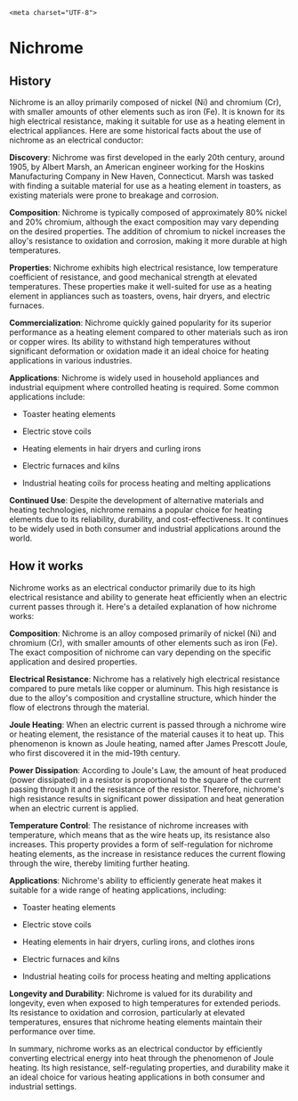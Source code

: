     <meta charset="UTF-8">


# Nichrome

## History

Nichrome is an alloy primarily composed of nickel (Ni) and chromium (Cr), with smaller amounts of other elements such as iron (Fe). It is known for its high electrical resistance, making it suitable for use as a heating element in electrical appliances. Here are some historical facts about the use of nichrome as an electrical conductor:

**Discovery**: Nichrome was first developed in the early 20th century, around 1905, by Albert Marsh, an American engineer working for the Hoskins Manufacturing Company in New Haven, Connecticut. Marsh was tasked with finding a suitable material for use as a heating element in toasters, as existing materials were prone to breakage and corrosion.

**Composition**: Nichrome is typically composed of approximately 80% nickel and 20% chromium, although the exact composition may vary depending on the desired properties. The addition of chromium to nickel increases the alloy's resistance to oxidation and corrosion, making it more durable at high temperatures.

**Properties**: Nichrome exhibits high electrical resistance, low temperature coefficient of resistance, and good mechanical strength at elevated temperatures. These properties make it well-suited for use as a heating element in appliances such as toasters, ovens, hair dryers, and electric furnaces.

**Commercialization**: Nichrome quickly gained popularity for its superior performance as a heating element compared to other materials such as iron or copper wires. Its ability to withstand high temperatures without significant deformation or oxidation made it an ideal choice for heating applications in various industries.

**Applications**: Nichrome is widely used in household appliances and industrial equipment where controlled heating is required. Some common applications include:

   - Toaster heating elements

   - Electric stove coils

   - Heating elements in hair dryers and curling irons

   - Electric furnaces and kilns

   - Industrial heating coils for process heating and melting applications

**Continued Use**: Despite the development of alternative materials and heating technologies, nichrome remains a popular choice for heating elements due to its reliability, durability, and cost-effectiveness. It continues to be widely used in both consumer and industrial applications around the world.

## How it works

Nichrome works as an electrical conductor primarily due to its high electrical resistance and ability to generate heat efficiently when an electric current passes through it. Here's a detailed explanation of how nichrome works:

**Composition**: Nichrome is an alloy composed primarily of nickel (Ni) and chromium (Cr), with smaller amounts of other elements such as iron (Fe). The exact composition of nichrome can vary depending on the specific application and desired properties.

**Electrical Resistance**: Nichrome has a relatively high electrical resistance compared to pure metals like copper or aluminum. This high resistance is due to the alloy's composition and crystalline structure, which hinder the flow of electrons through the material.

**Joule Heating**: When an electric current is passed through a nichrome wire or heating element, the resistance of the material causes it to heat up. This phenomenon is known as Joule heating, named after James Prescott Joule, who first discovered it in the mid-19th century.

**Power Dissipation**: According to Joule's Law, the amount of heat produced (power dissipated) in a resistor is proportional to the square of the current passing through it and the resistance of the resistor. Therefore, nichrome's high resistance results in significant power dissipation and heat generation when an electric current is applied.

**Temperature Control**: The resistance of nichrome increases with temperature, which means that as the wire heats up, its resistance also increases. This property provides a form of self-regulation for nichrome heating elements, as the increase in resistance reduces the current flowing through the wire, thereby limiting further heating.

**Applications**: Nichrome's ability to efficiently generate heat makes it suitable for a wide range of heating applications, including:

   - Toaster heating elements

   - Electric stove coils

   - Heating elements in hair dryers, curling irons, and clothes irons

   - Electric furnaces and kilns

   - Industrial heating coils for process heating and melting applications

**Longevity and Durability**: Nichrome is valued for its durability and longevity, even when exposed to high temperatures for extended periods. Its resistance to oxidation and corrosion, particularly at elevated temperatures, ensures that nichrome heating elements maintain their performance over time.

In summary, nichrome works as an electrical conductor by efficiently converting electrical energy into heat through the phenomenon of Joule heating. Its high resistance, self-regulating properties, and durability make it an ideal choice for various heating applications in both consumer and industrial settings.